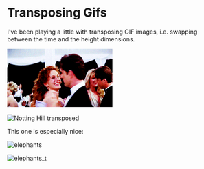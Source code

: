 # Transposing Gifs

I've been playing a little with transposing GIF images, i.e. swapping between the time and the height dimensions.

![Notting Hill](nottingHill.gif)

![Notting Hill transposed](nottingHill_t.gif)

This one is especially nice:

![elephants](elephtants_small.gif)

![elephants_t](elephtants_t_small.gif)





